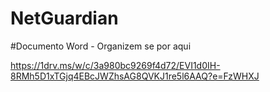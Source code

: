 # NetGuardian

#Documento Word - Organizem se por aqui

https://1drv.ms/w/c/3a980bc9269f4d72/EVI1d0IH-8RMh5D1xTGjq4EBcJWZhsAG8QVKJ1re5l6AAQ?e=FzWHXJ
